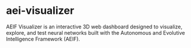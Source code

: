 # aei-visualizer
AEIF Visualizer is an interactive 3D web dashboard designed to visualize, explore, and test neural networks built with the Autonomous and Evolutive Intelligence Framework (AEIF).  

